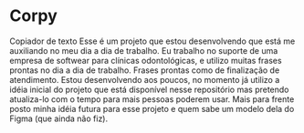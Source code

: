 # Corpy
Copiador de texto
Esse é um projeto que estou desenvolvendo que está me auxiliando no meu dia a dia de trabalho.
Eu trabalho no suporte de uma empresa de softwear para clínicas odontológicas, e utilizo muitas frases prontas no dia a dia de trabalho.
Frases prontas como de finalização de atendimento.
Estou desenvolvendo aos poucos, no momento já utilizo a idéia inicial do projeto que está disponível nesse repositório mas pretendo atualiza-lo com o tempo para mais pessoas poderem usar.
Mais para frente posto minha idéia futura para esse projeto e quem sabe um modelo dela do Figma (que ainda não fiz).
